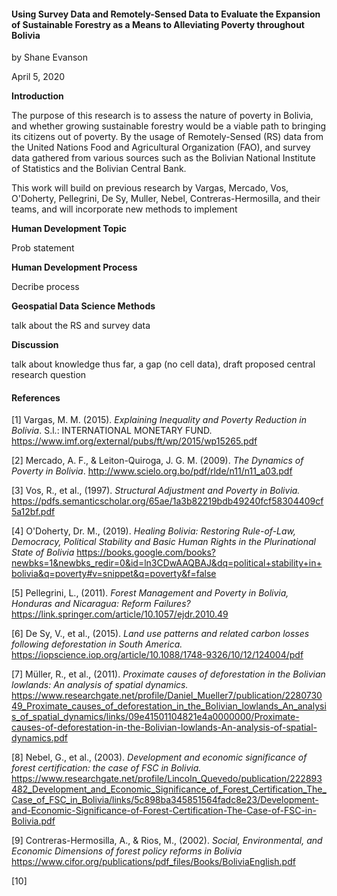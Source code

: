 #### __Using Survey Data and Remotely-Sensed Data__ to __Evaluate the Expansion of Sustainable Forestry as a Means to Alleviating Poverty__ throughout __Bolivia__

by Shane Evanson

April 5, 2020

**Introduction**

The purpose of this research is to assess the nature of poverty in Bolivia, and whether growing sustainable forestry would be a viable path to bringing its citizens out of poverty. By the usage of Remotely-Sensed (RS) data from the United Nations Food and Agricultural Organization (FAO), and survey data gathered from various sources such as the Bolivian National Institute of Statistics and the Bolivian Central Bank.



This work will build on previous research by Vargas, Mercado, Vos, O'Doherty, Pellegrini, De Sy, Muller, Nebel, Contreras-Hermosilla, and their teams, and will incorporate new methods to implement 

**Human Development Topic**

Prob statement

**Human Development Process**

Decribe process

**Geospatial Data Science Methods**

talk about the RS and survey data

**Discussion**

talk about knowledge thus far, a gap (no cell data), draft proposed central research question

#### References

[1] Vargas, M. M. (2015). *Explaining Inequality and Poverty Reduction in Bolivia*. S.l.: INTERNATIONAL MONETARY FUND. https://www.imf.org/external/pubs/ft/wp/2015/wp15265.pdf

[2] Mercado, A. F., & Leiton-Quiroga, J. G. M. (2009). *The Dynamics of Poverty in Bolivia*. http://www.scielo.org.bo/pdf/rlde/n11/n11_a03.pdf

[3] Vos, R., et al., (1997). *Structural Adjustment and Poverty in Bolivia.* https://pdfs.semanticscholar.org/65ae/1a3b82219bdb49240fcf58304409cf5a12bf.pdf

[4] O'Doherty, Dr. M., (2019). *Healing Bolivia: Restoring Rule-of-Law, Democracy, Political Stability and Basic Human  Rights in the Plurinational State of Bolivia* https://books.google.com/books?newbks=1&newbks_redir=0&id=ln3CDwAAQBAJ&dq=political+stability+in+bolivia&q=poverty#v=snippet&q=poverty&f=false

[5] Pellegrini, L., (2011). *Forest Management and Poverty in Bolivia, Honduras and Nicaragua: Reform Failures?* https://link.springer.com/article/10.1057/ejdr.2010.49

[6] De Sy, V., et al., (2015). *Land use patterns and related carbon losses following deforestation in South America.* https://iopscience.iop.org/article/10.1088/1748-9326/10/12/124004/pdf

[7] Müller, R., et al., (2011). *Proximate causes of deforestation in the Bolivian lowlands: An analysis of spatial dynamics.* https://www.researchgate.net/profile/Daniel_Mueller7/publication/228073049_Proximate_causes_of_deforestation_in_the_Bolivian_lowlands_An_analysis_of_spatial_dynamics/links/09e41501104821e4a0000000/Proximate-causes-of-deforestation-in-the-Bolivian-lowlands-An-analysis-of-spatial-dynamics.pdf

[8] Nebel, G., et al., (2003). *Development and economic significance of forest certification: the case of FSC in Bolivia.* https://www.researchgate.net/profile/Lincoln_Quevedo/publication/222893482_Development_and_Economic_Significance_of_Forest_Certification_The_Case_of_FSC_in_Bolivia/links/5c898ba345851564fadc8e23/Development-and-Economic-Significance-of-Forest-Certification-The-Case-of-FSC-in-Bolivia.pdf

[9] Contreras-Hermosilla, A., & Rios, M., (2002). *Social, Environmental, and Economic Dimensions of forest policy reforms in Bolivia* https://www.cifor.org/publications/pdf_files/Books/BoliviaEnglish.pdf

[10]








